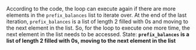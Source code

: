 According to the code, the loop can execute again if there are more elements in the `prefix_balances` list to iterate over. At the end of the last iteration, `prefix_balances` is a list of length 2 filled with 0s and moving to the next element in the list. So, for the loop to execute one more time, the next element in the list needs to be accessed.
State: **`prefix_balances` is a list of length 2 filled with 0s, moving to the next element in the list**
